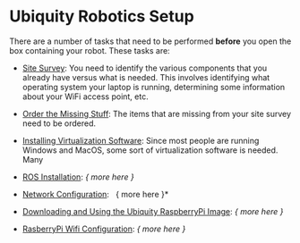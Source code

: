 # Ubiquity Robotics Setup

There are a number of tasks that need to be performed **before** you open
the box containing your robot.  These tasks are:

* [Site Survey](site_survey/site_survey.md):
  You need to identify the various components that you already have versus
  what is needed.  This involves identifying what operating system your
  laptop is running, determining some information about your WiFi access
  point, etc.

* [Order the Missing Stuff](order_stuff/order_stuff.md):
  The items that are missing from your site survey need to be ordered.

* [Installing Virtualization Software](install_virtualization/install_virtualization.md):
  Since most people are running Windows and MacOS, some sort of virtualization
  software is needed.  Many

* [ROS Installation](installing_ros/installing_ros.md):
  *{ more here }*

* [Network Configuration](networking/networking.md):
   { more here }*

* [Downloading and Using the Ubiquity RaspberryPi Image](raspi_ros_install/raspi_ros_install.md):
  *{ more here }*

* [RasberryPi Wifi Configuration](raspi_wifi_config/raspi_wifi_config.mk):
  *{ more here }*

